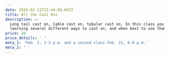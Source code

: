 ```yaml
---
date: 2019-02-21T22:44:09.047Z
title: All the Cast Ons
description: >-
  Long tail cast on, Cable cast on, tubular cast on. In this class you will be
  learning several different ways to cast on, and when best to use them.
price: 20
price_details: ' '
meta_1: 'Feb. 2, 1-3 p.m. and a second class Feb. 21, 6-8 p.m.'
meta_2: ' '
---
```


